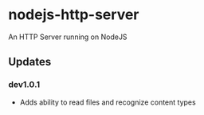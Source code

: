 # nodejs-http-server
An HTTP Server running on NodeJS

## Updates
### dev1.0.1
* Adds ability to read files and recognize content types